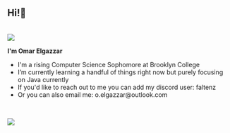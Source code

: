 <h2 align="left">Hi!👋</h2><br/>

<div align="left">

<img src="https://i.imgur.com/21c0w1z.gif" target="image">

<p><strong>I'm Omar Elgazzar</strong></p>
<ul>
  <li>I'm a rising Computer Science Sophomore at Brooklyn College</li>
  <li>I’m currently learning a handful of things right now but purely focusing on Java currently</li>
  <li>If you'd like to reach out to me you can add my discord user: faltenz</li>
  <li>Or you can also email me: o.elgazzar@outlook.com</li>
</ul><br/>

<p align="left">
<a href="#"><img href="#" src="https://skillicons.dev/icons?i=html,css,js,c,cpp,java "/> 
</p>
<br/>
